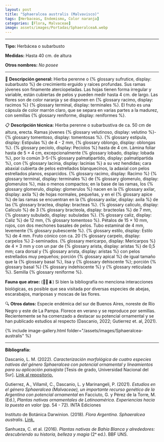 ```yaml
---
layout: post
title: "Sphaeralcea australis (Malvavisco)"
tags: [Herbaceas, Endemismo, Color naranja]
categories: [Flora, Malvaceae]
image: assets/images/Portadas/SphaeralceaA.webp
---
```


***

**Tipo:** Herbácea o subarbusto

**Medidas:** Hasta 40 cm. de altura

**Otros nombres:** *No posee*

***

🌱 **Descripción general:** Hierba perenne o {% glossary sufrutice, display: subarbusto %} de crecimiento erguido y raíces profundas. Sus ramas jóvenes son finamente aterciopeladas. Las hojas tienen forma irregular y variable, están cubiertas de pelos y pueden medir hasta 4 cm. de largo. Las flores son de color naranja y se disponen en {% glossary racimo, display: racimos %} {% glossary terminal, display: terminales %}. El fruto es una cápsula de color marrón claro, que se separa en varias partes a la madurez, con semillas {% glossary reniforme, display: reniformes %}.

📋 **Descripción técnica:** Hierba perenne o subarbustiva de ca. 50 cm de altura, erecta. Ramas jóvenes {% glossary velutinoso, display: velutino %}-{% glossary tomentoso, display: tomentosas %}. {% glossary estipula, display: Estipulas %} de 4 - 2 mm, {% glossary oblongo, display: oblongas %}. {% glossary peciolo, display: Peciolos %} hasta de 4 cm. Lámina foliar hasta de 5 × 4 cm, excepcionalmente {% glossary lobado, display: lobada %}, por lo común 3-5-{% glossary palmatipartido, display: palmatipartida %}, con {% glossary lacinia, display: lacinias %} a su vez hendidas; cara abaxial cubierta de pelos estrellados blanquecinos, la adaxial con pelos estrellados planos, esparcidos. {% glossary racimo, display: Racimo %} {% glossary terminal, display: terminales %} de {% glossary glomerulo, display: glomerulos %}, más o menos compactos; en la base de las ramas, los {% glossary glomerulo, display: glomerulos %} nacen en la {% glossary axilar, display: axila %} de hojas normales, pequeñas, y en el {% glossary apice %} de las ramas se encuentran en la {% glossary axilar, display: axila %} de las {% glossary bractea, display: bracteas %}. {% glossary caliculo, display: Caliculo %} de 3 {% glossary bracteola, display: bracteolas %} de 7 mm, {% glossary subulado, display: subuladas %}. {% glossary caliz, display: Caliz %} de 12 mm, {% glossary tomentoso %}. Pétalos de 15 × 10 mm, rojos, con dos mechones basales de pelos. Tubo estaminal de 4 mm, levemente {% glossary pubescente %}. {% glossary estilo, display: Estilo %} de 4 mm. Fruto cónico con ca. 20 {% glossary carpelo, display: carpelos %} 2-seminados. {% glossary mericarpo, display: Mericarpos %} de 4 × 3 mm y con un par de {% glossary arista, display: aristas %} de 0,5 mm; cara dorsal y {% glossary arista, display: aristas %} con pelos estrellados muy pequeños; porción {% glossary apical %} de igual tamaño que la {% glossary basal %}, lisa y {% glossary dehiscente %}; porción {% glossary basal %} {% glossary indehiscente %} y {% glossary reticulada %}. Semilla {% glossary reniforme %}.

**Fauna que atrae:** (🦋🐝🪲) Si bien la bibliografía no menciona interacciones biológicas, es posible que sea visitada por diversas especies de abejas, escarabajos, mariposas y moscas de las flores.

🔍 **Otros datos:** Especie endémica del sur de Buenos Aires, noreste de Río Negro y este de La Pampa. Florece en verano y se reproduce por semillas. Recientemente se ha comenzado a destacar su potencial ornamental y se han publicado estudios al respecto (Dascanio, 2022; Gutierrez et. al, 2021).

 {% include image-gallery.html folder="/assets/images/Sphaeralcea-australis" %}

***

**Bibliografía:**

Dascanio, L. M. (2022). *Caracterización morfológica de cuatro especies nativas del género Sphaeralcea con potencial ornamental y lineamientos para su aplicación paisajista* [Tesis de grado, Universidad Nacional del Sur]. [Link al repositorio.](https://repositoriodigital.uns.edu.ar/handle/123456789/5950)

Gutierrez, A., Villamil, C., Dascanio, L. y Marinangeli, P. (2021). *Estudios en el género Sphaeralcea (Malvaceae), un importante recurso genético de la Argentina con potencial ornamental* en Facciuto, G. y Pérez de la Torre, M. (Ed.), *Plantas nativas ornamentales de Latinoamérica. Experiencias hacia la puesta en valor* (pp. 54 - 72). INTA Ediciones

Instituto de Botánica Darwinion. (2018). *Flora Argentina. Sphaeralcea australis*. [Link.](https://buscador.floraargentina.edu.ar/species/details/15770)

Sanhueza, C. et al. (2016). *Plantas nativas de Bahía Blanca y alrededores: descubriendo su historia, belleza y magia* (2ᵃ ed.). BBF UNS.
